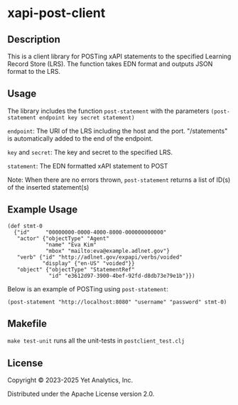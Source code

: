 # xapi-post-client

## Description

This is a client library for POSTing xAPI statements to the specified Learning Record Store (LRS). The function
takes EDN format and outputs JSON format to the LRS.

## Usage

The library includes the function `post-statement` with the parameters `(post-statement endpoint key secret statement)`

`endpoint`: The URI of the LRS including the host and the port. "/statements" is automatically added to the end of the endpoint.

`key` and `secret`: The key and secret to the specified LRS.

`statement`: The EDN formatted xAPI statement to POST

Note: When there are no errors thrown, `post-statement` returns a list of ID(s) of the inserted statement(s)

## Example Usage

```
(def stmt-0
  {"id"     "00000000-0000-4000-8000-000000000000"
   "actor" {"objectType" "Agent"
            "name" "Eva Kim"
            "mbox" "mailto:eva@example.adlnet.gov"}
   "verb" {"id" "http://adlnet.gov/expapi/verbs/voided"
           "display" {"en-US" "voided"}}
   "object" {"objectType" "StatementRef"
             "id" "e3612d97-3900-4bef-92fd-d8db73e79e1b"}})
```

Below is an example of POSTing using `post-statement`:

`(post-statement "http://localhost:8080" "username" "password" stmt-0)`

## Makefile

`make test-unit` runs all the unit-tests in `postclient_test.clj`

## License

Copyright © 2023-2025 Yet Analytics, Inc.

Distributed under the Apache License version 2.0.

